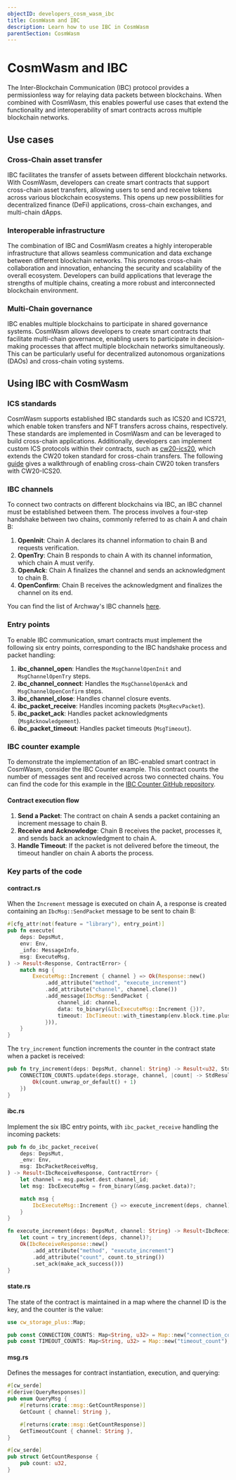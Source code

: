 ```yaml
---
objectID: developers_cosm_wasm_ibc
title: CosmWasm and IBC
description: Learn how to use IBC in CosmWasm
parentSection: CosmWasm
---
```


# CosmWasm and IBC

The Inter-Blockchain Communication (IBC) protocol provides a permissionless way for relaying data packets between blockchains. When combined with CosmWasm, this enables powerful use cases that extend the functionality and interoperability of smart contracts across multiple blockchain networks.

## Use cases

### Cross-Chain asset transfer

IBC facilitates the transfer of assets between different blockchain networks. With CosmWasm, developers can create smart contracts that support cross-chain asset transfers, allowing users to send and receive tokens across various blockchain ecosystems. This opens up new possibilities for decentralized finance (DeFi) applications, cross-chain exchanges, and multi-chain dApps.

### Interoperable infrastructure

The combination of IBC and CosmWasm creates a highly interoperable infrastructure that allows seamless communication and data exchange between different blockchain networks. This promotes cross-chain collaboration and innovation, enhancing the security and scalability of the overall ecosystem. Developers can build applications that leverage the strengths of multiple chains, creating a more robust and interconnected blockchain environment.

### Multi-Chain governance

IBC enables multiple blockchains to participate in shared governance systems. CosmWasm allows developers to create smart contracts that facilitate multi-chain governance, enabling users to participate in decision-making processes that affect multiple blockchain networks simultaneously. This can be particularly useful for decentralized autonomous organizations (DAOs) and cross-chain voting systems.

## Using IBC with CosmWasm

### ICS standards

CosmWasm supports established IBC standards such as ICS20 and ICS721, which enable token transfers and NFT transfers across chains, respectively. These standards are implemented in CosmWasm and can be leveraged to build cross-chain applications. Additionally, developers can implement custom ICS protocols within their contracts, such as [cw20-ics20](https://github.com/CosmWasm/cw-plus/tree/main/contracts/cw20-ics20), which extends the CW20 token standard for cross-chain transfers. The following [guide](/developers/guides/cw20-ibc-transfer/introduction) gives a walkthrough of enabling cross-chain CW20 token transfers with CW20-ICS20.

### IBC channels

To connect two contracts on different blockchains via IBC, an IBC channel must be established between them. The process involves a four-step handshake between two chains, commonly referred to as chain A and chain B:

1. **OpenInit**: Chain A declares its channel information to chain B and requests verification.
2. **OpenTry**: Chain B responds to chain A with its channel information, which chain A must verify.
3. **OpenAck**: Chain A finalizes the channel and sends an acknowledgment to chain B.
4. **OpenConfirm**: Chain B receives the acknowledgment and finalizes the channel on its end.

You can find the list of Archway's IBC channels [here](/resources/ibc-channels).

### Entry points

To enable IBC communication, smart contracts must implement the following six entry points, corresponding to the IBC handshake process and packet handling:

1. **ibc_channel_open**: Handles the `MsgChannelOpenInit` and `MsgChannelOpenTry` steps.
2. **ibc_channel_connect**: Handles the `MsgChannelOpenAck` and `MsgChannelOpenConfirm` steps.
3. **ibc_channel_close**: Handles channel closure events.
4. **ibc_packet_receive**: Handles incoming packets (`MsgRecvPacket`).
5. **ibc_packet_ack**: Handles packet acknowledgments (`MsgAcknowledgement`).
6. **ibc_packet_timeout**: Handles packet timeouts (`MsgTimeout`).

### IBC counter example

To demonstrate the implementation of an IBC-enabled smart contract in CosmWasm, consider the IBC Counter example. This contract counts the number of messages sent and received across two connected chains. You can find the code for this example in the [IBC Counter GitHub repository](https://github.com/0xekez/cw-ibc-example).

#### Contract execution flow

1. **Send a Packet**: The contract on chain A sends a packet containing an increment message to chain B.
2. **Receive and Acknowledge**: Chain B receives the packet, processes it, and sends back an acknowledgment to chain A.
3. **Handle Timeout**: If the packet is not delivered before the timeout, the timeout handler on chain A aborts the process.

### Key parts of the code

#### contract.rs

When the `Increment` message is executed on chain A, a response is created containing an `IbcMsg::SendPacket` message to be sent to chain B:

```rust
#[cfg_attr(not(feature = "library"), entry_point)]
pub fn execute(
    deps: DepsMut,
    env: Env,
    _info: MessageInfo,
    msg: ExecuteMsg,
) -> Result<Response, ContractError> {
    match msg {
        ExecuteMsg::Increment { channel } => Ok(Response::new()
            .add_attribute("method", "execute_increment")
            .add_attribute("channel", channel.clone())
            .add_message(IbcMsg::SendPacket {
                channel_id: channel,
                data: to_binary(&IbcExecuteMsg::Increment {})?,
                timeout: IbcTimeout::with_timestamp(env.block.time.plus_seconds(120)),
            })),
    }
}
```

The `try_increment` function increments the counter in the contract state when a packet is received:

```rust
pub fn try_increment(deps: DepsMut, channel: String) -> Result<u32, StdError> {
    CONNECTION_COUNTS.update(deps.storage, channel, |count| -> StdResult<_> {
        Ok(count.unwrap_or_default() + 1)
    })
}
```

#### ibc.rs

Implement the six IBC entry points, with `ibc_packet_receive` handling the incoming packets:

```rust
pub fn do_ibc_packet_receive(
    deps: DepsMut,
    _env: Env,
    msg: IbcPacketReceiveMsg,
) -> Result<IbcReceiveResponse, ContractError> {
    let channel = msg.packet.dest.channel_id;
    let msg: IbcExecuteMsg = from_binary(&msg.packet.data)?;

    match msg {
        IbcExecuteMsg::Increment {} => execute_increment(deps, channel),
    }
}

fn execute_increment(deps: DepsMut, channel: String) -> Result<IbcReceiveResponse, ContractError> {
    let count = try_increment(deps, channel)?;
    Ok(IbcReceiveResponse::new()
        .add_attribute("method", "execute_increment")
        .add_attribute("count", count.to_string())
        .set_ack(make_ack_success()))
}
```

#### state.rs

The state of the contract is maintained in a map where the channel ID is the key, and the counter is the value:

```rust
use cw_storage_plus::Map;

pub const CONNECTION_COUNTS: Map<String, u32> = Map::new("connection_counts");
pub const TIMEOUT_COUNTS: Map<String, u32> = Map::new("timeout_count");
```

#### msg.rs

Defines the messages for contract instantiation, execution, and querying:

```rust
#[cw_serde]
#[derive(QueryResponses)]
pub enum QueryMsg {
    #[returns(crate::msg::GetCountResponse)]
    GetCount { channel: String },

    #[returns(crate::msg::GetCountResponse)]
    GetTimeoutCount { channel: String },
}

#[cw_serde]
pub struct GetCountResponse {
    pub count: u32,
}
```